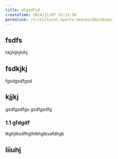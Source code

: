 ```yaml
---
title: dfgsdfsd
createTime: 2024/11/07 23:11:38
permalink: /tr/Cultural-Sports-Venues/O8icQLma/
---
```


## fsdfs
hkjhljhjhlhj
## fsdkjkj

fgsdgsdfgsd

## kjjkj

gsdfgsdfgs
gsdfgsdfg

### 1.1 gfdgdf


lkghjlksdfhglhlkhglksafdhgk

## liiuhj

